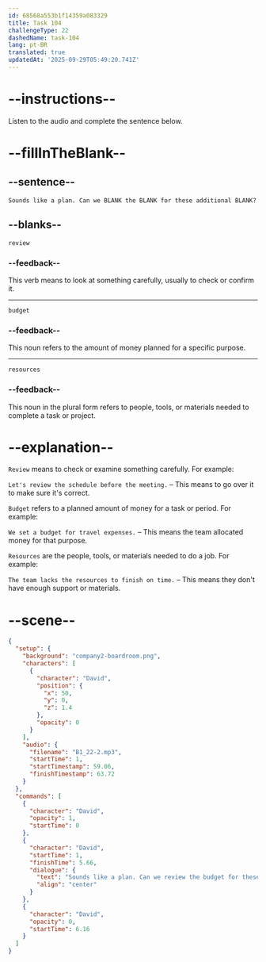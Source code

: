 ```yaml
---
id: 68568a553b1f14359a083329
title: Task 104
challengeType: 22
dashedName: task-104
lang: pt-BR
translated: true
updatedAt: '2025-09-29T05:49:20.741Z'
---
```


<!-- (Audio) David: Sounds like a plan. Can we review the budget for these additional resources? -->

# --instructions--

Listen to the audio and complete the sentence below.

# --fillInTheBlank--

## --sentence--

`Sounds like a plan. Can we BLANK the BLANK for these additional BLANK?`

## --blanks--

`review`

### --feedback--

This verb means to look at something carefully, usually to check or confirm it.

---

`budget`

### --feedback--

This noun refers to the amount of money planned for a specific purpose.

---

`resources`

### --feedback--

This noun in the plural form refers to people, tools, or materials needed to complete a task or project.

# --explanation--

`Review` means to check or examine something carefully. For example:

`Let's review the schedule before the meeting.` – This means to go over it to make sure it's correct.

`Budget` refers to a planned amount of money for a task or period. For example:

`We set a budget for travel expenses.` – This means the team allocated money for that purpose.

`Resources` are the people, tools, or materials needed to do a job. For example:

`The team lacks the resources to finish on time.` – This means they don't have enough support or materials.

# --scene--

```json
{
  "setup": {
    "background": "company2-boardroom.png",
    "characters": [
      {
        "character": "David",
        "position": {
          "x": 50,
          "y": 0,
          "z": 1.4
        },
        "opacity": 0
      }
    ],
    "audio": {
      "filename": "B1_22-2.mp3",
      "startTime": 1,
      "startTimestamp": 59.06,
      "finishTimestamp": 63.72
    }
  },
  "commands": [
    {
      "character": "David",
      "opacity": 1,
      "startTime": 0
    },
    {
      "character": "David",
      "startTime": 1,
      "finishTime": 5.66,
      "dialogue": {
        "text": "Sounds like a plan. Can we review the budget for these additional resources?",
        "align": "center"
      }
    },
    {
      "character": "David",
      "opacity": 0,
      "startTime": 6.16
    }
  ]
}
```
